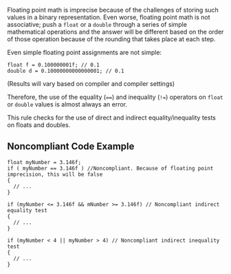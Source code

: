 Floating point math is imprecise because of the challenges of storing such values in a binary representation. Even worse, floating point math is not associative; push a `float` or a `double` through a series of simple mathematical operations and the answer will be different based on the order of those operation because of the rounding that takes place at each step.
 
Even simple floating point assignments are not simple:

    float f = 0.100000001f; // 0.1
    double d = 0.10000000000000001; // 0.1

(Results will vary based on compiler and compiler settings)
 
Therefore, the use of the equality (`==`) and inequality (`!=`) operators on `float` or `double` values is almost always an error.
 
This rule checks for the use of direct and indirect equality/inequality tests on floats and doubles.
 
## Noncompliant Code Example

    float myNumber = 3.146f;
    if ( myNumber == 3.146f ) //Noncompliant. Because of floating point imprecision, this will be false
    {
      // ...
    }
    
    if (myNumber <= 3.146f && mNumber >= 3.146f) // Noncompliant indirect equality test
    {
      // ...
    }
    
    if (myNumber < 4 || myNumber > 4) // Noncompliant indirect inequality test
    {
      // ...
    }
